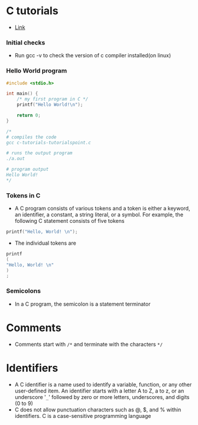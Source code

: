 # C tutorials

- [Link](https://www.tutorialspoint.com/cprogramming/index.htm)

### Initial checks

- Run gcc -v to check the version of c compiler installed(on linux)

### Hello World program

```C
#include <stdio.h>

int main() {
	/* my first program in C */
	printf("Hello World!\n");

	return 0;
}

/*
# compiles the code
gcc c-tutorials-tutorialspoint.c

# runs the output program
./a.out

# program output
Hello World!
*/
```

### Tokens in C

- A C program consists of various tokens and a token is either a keyword, an identifier, a constant, a string literal, or a symbol. For example, the following C statement consists of five tokens

```C
printf("Hello, World! \n");
```

- The individual tokens are
```C
printf
(
"Hello, World! \n"
)
;
```

### Semicolons

- In a C program, the semicolon is a statement terminator

# Comments

- Comments start with `/*` and terminate with the characters `*/`

# Identifiers

- A C identifier is a name used to identify a variable, function, or any other user-defined item. An identifier starts with a letter A to Z, a to z, or an underscore '`_`' followed by zero or more letters, underscores, and digits (0 to 9)
- C does not allow punctuation characters such as @, $, and % within identifiers. C is a case-sensitive programming language
